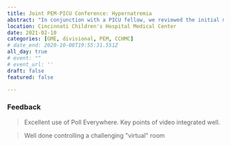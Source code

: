 ```yaml
---
title: Joint PEM-PICU Conference: Hypernatremia
abstract: "In conjunction with a PICU fellow, we reviewed the initial management of severe hypernatremia, including the review of a video, the importance of fluid resuscitation, and the differential diagnosis."
location: Cincinnati Children's Hospital Medical Center
date: 2021-02-10
categories: [GME, divisional, PEM, CCHMC]
# date_end: 2020-10-08T19:55:31.551Z
all_day: true
# event: ""
# event_url: ''
draft: false
featured: false

---
```

### Feedback
<!--StartFragment-->

> Excellent use of Poll Everywhere. Key points of video integrated well.

> Well done controlling a challenging "virtual" room

<!--EndFragment-->
